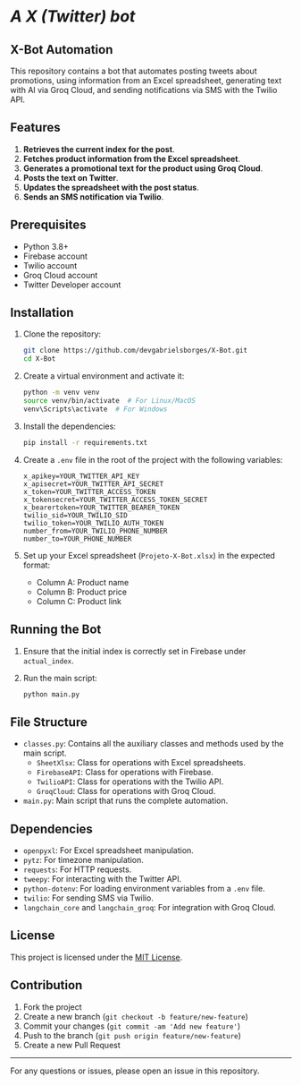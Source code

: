 # _A X (Twitter) bot_

## X-Bot Automation

This repository contains a bot that automates posting tweets about promotions, using information from an Excel spreadsheet, generating text with AI via Groq Cloud, and sending notifications via SMS with the Twilio API.

## Features

1. **Retrieves the current index for the post**.
2. **Fetches product information from the Excel spreadsheet**.
3. **Generates a promotional text for the product using Groq Cloud**.
4. **Posts the text on Twitter**.
5. **Updates the spreadsheet with the post status**.
6. **Sends an SMS notification via Twilio**.

## Prerequisites

- Python 3.8+
- Firebase account
- Twilio account
- Groq Cloud account
- Twitter Developer account

## Installation

1. Clone the repository:

   ```sh
   git clone https://github.com/devgabrielsborges/X-Bot.git
   cd X-Bot
   ```

2. Create a virtual environment and activate it:

   ```sh
   python -m venv venv
   source venv/bin/activate  # For Linux/MacOS
   venv\Scripts\activate  # For Windows
   ```

3. Install the dependencies:

   ```sh
   pip install -r requirements.txt
   ```

4. Create a `.env` file in the root of the project with the following variables:

   ```env
   x_apikey=YOUR_TWITTER_API_KEY
   x_apisecret=YOUR_TWITTER_API_SECRET
   x_token=YOUR_TWITTER_ACCESS_TOKEN
   x_tokensecret=YOUR_TWITTER_ACCESS_TOKEN_SECRET
   x_bearertoken=YOUR_TWITTER_BEARER_TOKEN
   twilio_sid=YOUR_TWILIO_SID
   twilio_token=YOUR_TWILIO_AUTH_TOKEN
   number_from=YOUR_TWILIO_PHONE_NUMBER
   number_to=YOUR_PHONE_NUMBER
   ```

5. Set up your Excel spreadsheet (`Projeto-X-Bot.xlsx`) in the expected format:
   - Column A: Product name
   - Column B: Product price
   - Column C: Product link

## Running the Bot

1. Ensure that the initial index is correctly set in Firebase under `actual_index`.

2. Run the main script:

   ```sh
   python main.py
   ```

## File Structure

- `classes.py`: Contains all the auxiliary classes and methods used by the main script.
  - `SheetXlsx`: Class for operations with Excel spreadsheets.
  - `FirebaseAPI`: Class for operations with Firebase.
  - `TwilioAPI`: Class for operations with the Twilio API.
  - `GroqCloud`: Class for operations with Groq Cloud.
- `main.py`: Main script that runs the complete automation.

## Dependencies

- `openpyxl`: For Excel spreadsheet manipulation.
- `pytz`: For timezone manipulation.
- `requests`: For HTTP requests.
- `tweepy`: For interacting with the Twitter API.
- `python-dotenv`: For loading environment variables from a `.env` file.
- `twilio`: For sending SMS via Twilio.
- `langchain_core` and `langchain_groq`: For integration with Groq Cloud.

## License

This project is licensed under the [MIT License](LICENSE).

## Contribution

1. Fork the project
2. Create a new branch (`git checkout -b feature/new-feature`)
3. Commit your changes (`git commit -am 'Add new feature'`)
4. Push to the branch (`git push origin feature/new-feature`)
5. Create a new Pull Request

---

For any questions or issues, please open an issue in this repository.
